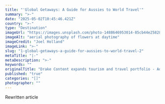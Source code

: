 ```yaml
---
title: "'Global Getaways: A Guide for Aussies to World Travel'"
summary: ">-"
date: "2025-05-02T10:45:46.421Z"
country: ">-"
type: "Destination"
imageUrl: "https://images.unsplash.com/photo-1488646953014-85cb44e25828?q=80&w=1935&auto=format&fit=crop&ixlib=rb-4.0.3&ixid=M3wxMjA3fDB8MHxwaG90by1wYWdlfHx8fGVufDB8fHx8fA%3D%3D"
imageAlt: "aerial photography of flowers at daytime"
imageCredit: "Joel Holland"
imageLink: ">-"
slug: "1-global-getaways-a-guide-for-aussies-to-world-travel-2"
metaTitle: "|-"
metaDescription: ">-"
keywords: ""
originalTitle: "Drake Content expands tourism and travel portfolio - AdNews"
published: "true"
categories: "[]"
photographer: ""
---
```



Rewritten article
